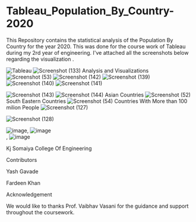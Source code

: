 # Tableau_Population_By_Country-2020

This Repository contains the statistical analysis of the Population By Country for the year  2020. This was done for the course work of Tableau during my 2rd year of engineering. I've attached all the screenshots below regarding the visualization .


![Tableau](https://user-images.githubusercontent.com/74112721/144185454-85dca7df-1238-4085-b1e0-00a78967d8eb.png)
![Screenshot (133)](https://user-images.githubusercontent.com/74112721/144543693-efe9ee8c-1ac8-475c-b196-238534301c25.png)
Analysis and Visualizations
![Screenshot (53)](https://user-images.githubusercontent.com/74112721/144415828-ef1484f9-6874-480f-b4b6-6af527925ac1.png)
![Screenshot (142)](https://user-images.githubusercontent.com/74112721/144544159-870e80a4-11fe-432b-9889-7ced83a0300b.png)
![Screenshot (139)](https://user-images.githubusercontent.com/74112721/144544150-67943c66-837b-4cdc-b0da-95b9d351dbbb.png)
![Screenshot (140)](https://user-images.githubusercontent.com/74112721/144544157-3117cd39-5ba2-46d7-ab75-125fadfc25ed.png)
![Screenshot (141)](https://user-images.githubusercontent.com/74112721/144544158-9cd0921a-d653-4546-8650-e79a7d37758c.png)

![Screenshot (143)](https://user-images.githubusercontent.com/74112721/144544163-901c8e2e-9370-46b1-b0ef-9d513b9db858.png)
![Screenshot (144)](https://user-images.githubusercontent.com/74112721/144544165-048ea517-cb65-4763-8cd9-78cb59cc05da.png)
Asian Countries 
![Screenshot (52)](https://user-images.githubusercontent.com/74112721/144415916-28dcd3fc-3f8c-4f18-968f-3a0064fecd3b.png)
South Eastern Countries
![Screenshot (54)](https://user-images.githubusercontent.com/74112721/144415875-5748e2f8-dd99-4901-b831-5536513e27fd.png)
Countries With More than 100 milion People
![Screenshot (127)](https://user-images.githubusercontent.com/74112721/144412436-d9cb79e3-c854-48e4-8a89-a478c1557484.png)

![Screenshot (128)](https://user-images.githubusercontent.com/74112721/144544705-bfd06a65-3f55-464b-9db6-d225e91c87df.png)

![image](https://user-images.githubusercontent.com/74112721/144545176-aaaa4dc2-bafd-4e87-8d9e-fe338a1813fc.png),                                             ![image](https://user-images.githubusercontent.com/74112721/144545255-adbc2db0-caf3-4817-ace0-c9bbd6329a65.png)         
,                       ![image](https://user-images.githubusercontent.com/74112721/144545198-29fb944e-cc94-4bef-91aa-ff1ffbc8af90.png)


Kj Somaiya College Of Engineering 


Contributors

Yash Gavade

Fardeen Khan


Acknowledgement

We would like to thanks Prof. Vaibhav Vasani  for the guidance and support throughout the coursework.
